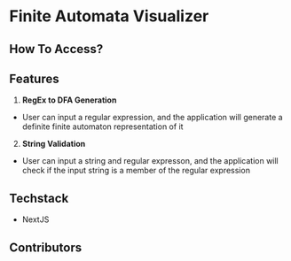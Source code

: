 # Finite Automata Visualizer

## How To Access?

## Features

1. **RegEx to DFA Generation**

-   User can input a regular expression, and the application will generate a definite finite automaton representation of it

2. **String Validation**

-   User can input a string and regular expresson, and the application will check if the input string is a member of the regular expression

## Techstack

-   NextJS

## Contributors

<style>
.photos {
  display: inline-block;
  position: relative;
  width: 200px;
  height: 200px;
  overflow: hidden;
  border-radius: 50%;
}
</style>
<div class="photos">
<a href="https://github.com/maxellmilay/finite-automata-visualizer/graphs/contributors"> 
  <img src="https://contrib.rocks/image?repo=maxellmilay/finite-automata-visualizer" />
</a> 
</div>
